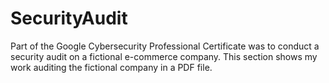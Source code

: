 # SecurityAudit
Part of the Google Cybersecurity Professional Certificate was to conduct a security audit on a fictional e-commerce company. This section shows my work auditing the fictional company in a PDF file.
